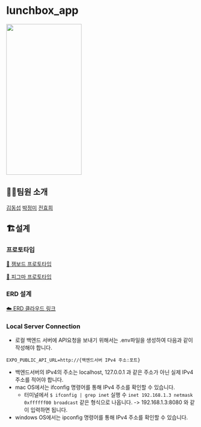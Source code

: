 # lunchbox_app

<img src="https://github.com/SideProjectByDJH/lunchbox_app/assets/37764639/816e6d3c-9731-4e1b-a759-cffc1084bfd0" width="200" height="400"/>

## 👨‍💻팀원 소개

[김동섭]()
[박정미](https://github.com/Jummi10)
[전효희](https://github.com/kwhyo)

## 🏗️설계

### 프로토타입

[🎨 잼보드 프로토타입](https://jamboard.google.com/d/1R6hRjgcnSGk37cs06kkSRE2t-6LVESY4FXQgfcxnDPI/viewer?pli=1&mtt=ljumhs3qn3q4&f=4) <br>

[🎨 피그마 프로토타입](https://www.figma.com/file/Qz8Q8yYEWiI1b0IEUzjCFC/Prototyping-in-Figma?type=design&node-id=0%3A1&mode=design&t=50v4bIGBevHdi8uZ-1) <br>

### ERD 설계

[☁️ ERD 클라우드 링크](https://www.erdcloud.com/d/LXAkBGT5X24Q7m65B)

### Local Server Connection

- 로컬 백엔드 서버에 API요청을 보내기 위해서는 .env파일을 생성하여 다음과 같이 작성해야 합니다.

```
EXPO_PUBLIC_API_URL=http://{백엔드서버 IPv4 주소:포트}
```

- 백엔드서버의 IPv4의 주소는 localhost, 127.0.0.1 과 같은 주소가 아닌 실제 IPv4 주소를 적어야 합니다.
- mac OS에서는 ifconfig 명령어를 통해 IPv4 주소를 확인할 수 있습니다.
  - 터미널에서 `$ ifconfig | grep inet` 실행 수 `inet 192.168.1.3 netmask 0xffffff00 broadcast` 같은 형식으로 나옵니다. -> 192.168.1.3:8080 와 같이 입력하면 됩니다.
- windows OS에서는 ipconfig 명령어를 통해 IPv4 주소를 확인할 수 있습니다. 
